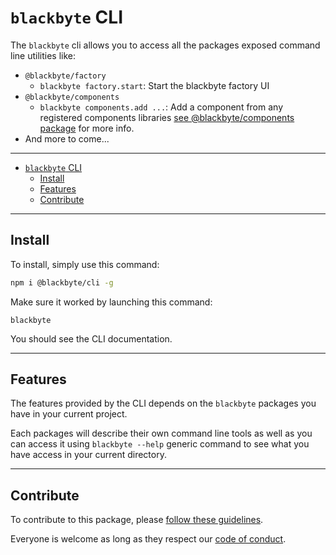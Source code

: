 # `blackbyte` CLI

The `blackbyte` cli allows you to access all the packages exposed command line utilities like:

- `@blackbyte/factory`
  - `blackbyte factory.start`: Start the blackbyte factory UI
- `@blackbyte/components`
  - `blackbyte components.add ...`: Add a component from any registered components libraries [see @blackbyte/components package](https://github.com/blackbytespace/monorepo/tree/main/packages/components) for more info.
- And more to come...

---

- [`blackbyte` CLI](#blackbyte-cli)
  - [Install](#install)
  - [Features](#features)
  - [Contribute](#contribute)

---

## Install

To install, simply use this command:

```sh
npm i @blackbyte/cli -g
```

Make sure it worked by launching this command:

```
blackbyte
```

You should see the CLI documentation.

---

## Features

The features provided by the CLI depends on the `blackbyte` packages you have in your current project.

Each packages will describe their own command line tools as well as you can access it using `blackbyte --help` generic command to see what you have access in your current directory.

---

## Contribute

To contribute to this package, please [follow these guidelines](https://github.com/blackbytespace/monorepo/blob/main/CONTRIBUTE.md).

Everyone is welcome as long as they respect our [code of conduct](https://github.com/blackbytespace/monorepo/blob/main/CODEOFCONDUCT.md).
